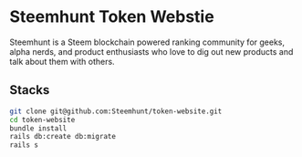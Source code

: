 # Steemhunt Token Webstie

Steemhunt is a Steem blockchain powered ranking community for geeks, alpha nerds, and product enthusiasts who love to dig out new products and talk about them with others.

## Stacks

```bash
git clone git@github.com:Steemhunt/token-website.git
cd token-website
bundle install
rails db:create db:migrate
rails s
```
